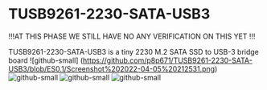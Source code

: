 # TUSB9261-2230-SATA-USB3
!!!AT THIS PHASE WE STILL HAVE NO ANY VERIFICATION ON THIS YET !!!

TUSB9261-2230-SATA-USB3 is a tiny 2230 M.2 SATA SSD to USB-3 bridge board
![github-small]
(https://github.com/p8p671/TUSB9261-2230-SATA-USB3/blob/ES0.1/Screenshot%202022-04-05%20212531.png)
![github-small](https://cdn.discordapp.com/attachments/857047152684564523/959693812828102696/unknown.png)
![github-small](https://cdn.discordapp.com/attachments/857047152684564523/959549369542135818/unknown.png)
![github-small](https://cdn.discordapp.com/attachments/857047152684564523/959550584204177488/unknown.png)
